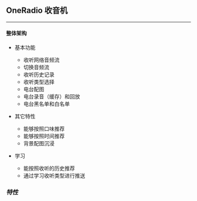 ## OneRadio 收音机

---
#### 整体架构


- 基本功能
  - 收听网络音频流
  - 切换音频流
  - 收听历史记录
  - 收听类型选择
  - 电台配图
  - 电台录音（缓存）和回放
  - 电台黑名单和白名单

- 其它特性
  - 能够按照口味推荐
  - 能够按照时间推荐
  - 背景配图沉浸
- 学习
  - 能按照收听的历史推荐
  - 通过学习收听类型进行推送



### ***特性***